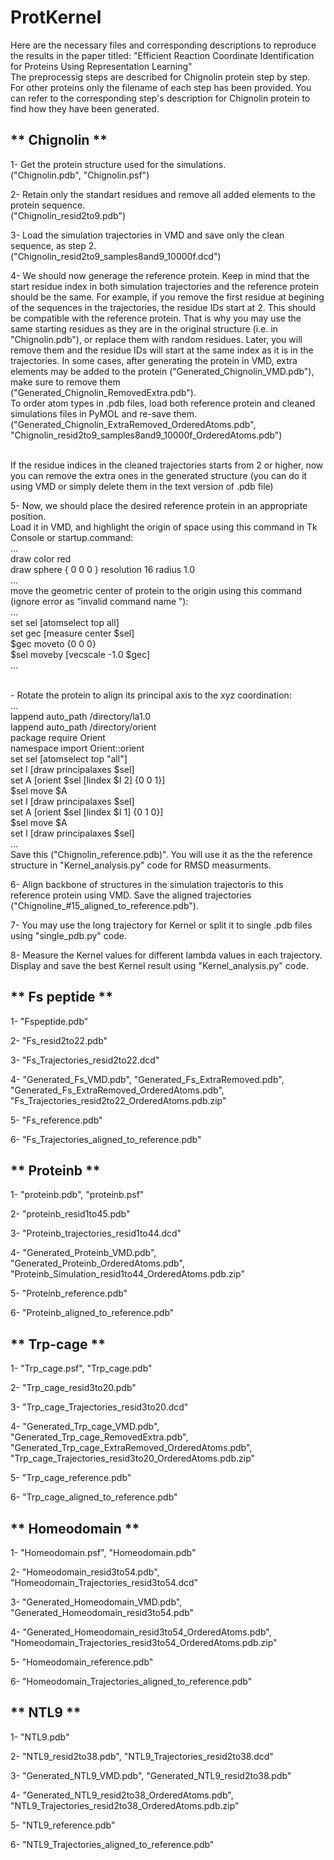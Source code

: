 # ProtKernel
Here are the necessary files and corresponding descriptions to reproduce the results in the paper titled: "Efficient Reaction Coordinate Identification for Proteins Using Representation Learning"
<br /> The preprocessig steps are described for Chignolin protein step by step. For other proteins only the filename of each step has been provided. You can refer to the corresponding step's description for Chignolin protein to find how they have been generated.



** Chignolin **
---
1- Get the protein structure used for the simulations.
<br /> ("Chignolin.pdb", "Chignolin.psf")

2- Retain only the standart residues and remove all added elements to the protein sequence.
<br /> ("Chignolin_resid2to9.pdb")

3- Load the simulation trajectories in VMD and save only the clean sequence, as step 2. 
<br /> ("Chignolin_resid2to9_samples8and9_10000f.dcd")

4- We should now generage the reference protein. Keep in mind that the start residue index in both simulation trajectories and the reference protein should be the same. For example, if you remove the first residue at begining of the sequences in the trajectories, the residue IDs start at 2. This should be compatible with the reference protein. That is why you may use the same starting residues as they are in the original structure (i.e. in "Chignolin.pdb"), or replace them with random residues. Later, you will remove them and the residue IDs will start at the same index as it is in the trajectories. In some cases, after generating the protein in VMD, extra elements may be added to the protein ("Generated_Chignolin_VMD.pdb"), make sure to remove them 
<br /> ("Generated_Chignolin_RemovedExtra.pdb").
<br /> To order atom types in .pdb files, load both reference protein and cleaned simulations files in PyMOL and re-save them.
<br /> ("Generated_Chignolin_ExtraRemoved_OrderedAtoms.pdb", "Chignolin_resid2to9_samples8and9_10000f_OrderedAtoms.pdb")

<br /> If the residue indices in the cleaned trajectories starts from 2 or higher, now you can remove the extra ones in the generated structure (you can do it using VMD or simply delete them in the text version of .pdb file)

5- Now, we should place the desired reference protein in an appropriate position. 
<br /> Load it in VMD, and highlight the origin of space using this command in Tk Console or startup.command: 
<br /> ...
<br /> draw color red
<br /> draw sphere { 0 0 0 } resolution 16 radius 1.0
<br /> ...
<br /> move the geometric center of protein to the origin using this command (ignore error as “invalid command name <current geometric center>”):
<br /> ...
<br /> set sel [atomselect top all]
<br /> set gec [measure center $sel]
<br /> $gec moveto {0 0 0}
<br /> $sel moveby [vecscale -1.0 $gec]
<br /> ...

<br />- Rotate the protein to align its principal axis to the xyz coordination:
<br /> ...
<br /> lappend auto_path /directory/la1.0
<br /> lappend auto_path /directory/orient
<br /> package require Orient
<br /> namespace import Orient::orient
<br /> set sel [atomselect top "all"]
<br /> set I [draw principalaxes $sel]
<br /> set A [orient $sel [lindex $I 2] {0 0 1}]
<br /> $sel move $A
<br /> set I [draw principalaxes $sel]
<br /> set A [orient $sel [lindex $I 1] {0 1 0}]
<br /> $sel move $A
<br /> set I [draw principalaxes $sel]
<br /> ...
<br /> Save this ("Chignolin_reference.pdb)". You will use it as the the reference structure in "Kernel_analysis.py" code for RMSD measurments.

6- Align backbone of structures in the simulation trajectoris to this reference protein using VMD. Save the aligned trajectories ("Chignoline_#15_aligned_to_reference.pdb").

7- You may use the long trajectory for Kernel or split it to single .pdb files using "single_pdb.py" code.

8- Measure the Kernel values for different lambda values in each trajectory. Display and save the best Kernel result using "Kernel_analysis.py" code.


** Fs peptide **
---
1- "Fspeptide.pdb"

2- "Fs_resid2to22.pdb"

3- "Fs_Trajectories_resid2to22.dcd"

4- "Generated_Fs_VMD.pdb", "Generated_Fs_ExtraRemoved.pdb", "Generated_Fs_ExtraRemoved_OrderedAtoms.pdb", "Fs_Trajectories_resid2to22_OrderedAtoms.pdb.zip"

5- "Fs_reference.pdb"

6- "Fs_Trajectories_aligned_to_reference.pdb"


** Proteinb **
---
1- "proteinb.pdb", "proteinb.psf"

2- "proteinb_resid1to45.pdb"

3- "Proteinb_trajectories_resid1to44.dcd"

4- "Generated_Proteinb_VMD.pdb", "Generated_Proteinb_OrderedAtoms.pdb", "Proteinb_Simulation_resid1to44_OrderedAtoms.pdb.zip"

5- "Proteinb_reference.pdb"

6- "Proteinb_aligned_to_reference.pdb"


** Trp-cage **
---
1- "Trp_cage.psf", "Trp_cage.pdb"

2- "Trp_cage_resid3to20.pdb"

3- "Trp_cage_Trajectories_resid3to20.dcd"

4- "Generated_Trp_cage_VMD.pdb", "Generated_Trp_cage_RemovedExtra.pdb", "Generated_Trp_cage_ExtraRemoved_OrderedAtoms.pdb", "Trp_cage_Trajectories_resid3to20_OrderedAtoms.pdb.zip"

5- "Trp_cage_reference.pdb"

6- "Trp_cage_aligned_to_reference.pdb"


** Homeodomain **
---
1- "Homeodomain.psf", "Homeodomain.pdb"

2- "Homeodomain_resid3to54.pdb", "Homeodomain_Trajectories_resid3to54.dcd"

3- "Generated_Homeodomain_VMD.pdb", "Generated_Homeodomain_resid3to54.pdb"

4- "Generated_Homeodomain_resid3to54_OrderedAtoms.pdb", "Homeodomain_Trajectories_resid3to54_OrderedAtoms.pdb.zip"

5- "Homeodomain_reference.pdb"

6- "Homeodomain_Trajectories_aligned_to_reference.pdb"


** NTL9 **
---
1- "NTL9.pdb"

2- "NTL9_resid2to38.pdb", "NTL9_Trajectories_resid2to38.dcd"

3- "Generated_NTL9_VMD.pdb", "Generated_NTL9_resid2to38.pdb"

4- "Generated_NTL9_resid2to38_OrderedAtoms.pdb", "NTL9_Trajectories_resid2to38_OrderedAtoms.pdb.zip"

5- "NTL9_reference.pdb"

6- "NTL9_Trajectories_aligned_to_reference.pdb"

